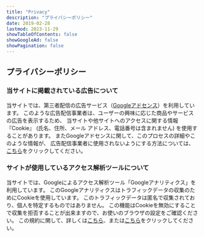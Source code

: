 ```yaml
---
title: "Privacy"
description: "プライバシーポリシー"
date: 2019-02-28
lastmod: 2023-11-29
showTableOfContents: false
showGoogleAd: false
showPagination: false
---
```


## プライバシーポリシー

### 当サイトに掲載されている広告について

当サイトでは、第三者配信の広告サービス（[Googleアドセンス](https://www.google.com/adsense/start/#/?modal_active=none)）を利用しています。
このような広告配信事業者は、ユーザーの興味に応じた商品やサービスの広告を表示するため、
当サイトや他サイトへのアクセスに関する情報 『Cookie』
(氏名、住所、メール アドレス、電話番号は含まれません) を使用することがあります。
またGoogleアドセンスに関して、このプロセスの詳細やこのような情報が、
広告配信事業者に使用されないようにする方法については、[こちら](https://policies.google.com/technologies/ads?hl=ja)をクリックしてください。

### サイトが使用しているアクセス解析ツールについて

当サイトでは、Googleによるアクセス解析ツール「Googleアナリティクス」を利用しています。
このGoogleアナリティクスはトラフィックデータの収集のためにCookieを使用しています。
このトラフィックデータは匿名で収集されており、個人を特定するものではありません。
この機能はCookieを無効にすることで収集を拒否することが出来ますので、お使いのブラウザの設定をご確認ください。
この規約に関して、詳しくは[こちら](https://marketingplatform.google.com/about/analytics/terms/jp/)、または[こちら](https://policies.google.com/technologies/partner-sites?hl=ja)をクリックしてください。